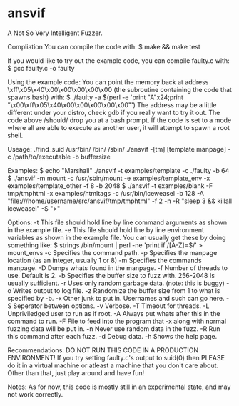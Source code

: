 # ansvif
A Not So Very Intelligent Fuzzer.

Compliation
  You can compile the code with:
  $ make && make test
  
  If you would like to try out the example code, you can compile faulty.c with:
  $ gcc faulty.c -o faulty


Using the example code:
  You can point the memory back at address \xff\x05\x40\x00\x00\x00\x00\x00 (the
  subroutine containing the code that spawns bash) with:
  $ ./faulty -a $(perl -e 'print "A"x24;print "\x00\xff\x05\x40\x00\x00\x00\x00\x00"')
  The address may be a little different under your distro, check gdb if you really
  want to try it out.  The code above /should/ drop you at a bash prompt.
  If the code is set to a mode where all are able to execute as another user, it will
  attempt to spawn a root shell.


Useage:
  ./find_suid /usr/bin/ /bin/ /sbin/
  ./ansvif -[tm] [template manpage] -c /path/to/executable -b buffersize

  Examples:
  $ echo "Marshall" ./ansvif -t examples/template -c ./faulty -b 64
  $ ./ansvif -m mount -c /usr/sbin/mount -e examples/template_env -x examples/template_other -f 8 -b 2048
  $ ./ansvif -t examples/blank -F tmp/tmphtml -x examples/htmltags -c /usr/bin/iceweasel -b 128 -A "file:///home/username/src/ansvif/tmp/tmphtml"  -f 2 -n -R "sleep 3 && killall iceweasel" -S ">"

Options:
  -t This file should hold line by line command arguments as shown in the example file.
  -e This file should hold line by line environment variables as shown in the example
     file.  You can usually get these by doing something like:
     $ strings /bin/mount | perl -ne 'print if /[A-Z]=$/' > mount_envs
  -c Specifies the command path.
  -p Specifies the manpage location (as an integer, usually 1 or 8)
  -m Specifies the commands manpage.
  -D Dumps whats found in the manpage.
  -f Number of threads to use.  Default is 2.
  -b Specifies the buffer size to fuzz with.  256-2048 Is usually sufficient.
  -r Uses only random garbage data.  (note: this is buggy)
  -o Writes output to log file.
  -z Randomize the buffer size from 1 to what is specified by -b.
  -x Other junk to put in.  Usernames and such can go here.
  -S Seperator between options.
  -v Verbose.
  -T Timeout for threads.
  -L Unpriviledged user to run as if root.
  -A Always put whats after this in the command to run.
  -F File to feed into the program that -x along with normal fuzzing data will be put in.
  -n Never use random data in the fuzz.
  -R Run this command after each fuzz.
  -d Debug data.
  -h Shows the help page.

Recommendations:
  DO NOT RUN THIS CODE IN A PRODUCTION ENVIRONMENT!
  If you try setting faulty.c's output to suid(0) then PLEASE do it in a virtual machine
  or atleast a machine that you don't care about.
  Other than that, just play around and have fun!


Notes:
  As for now, this code is mostly still in an experimental state, and may not work
  correctly.
